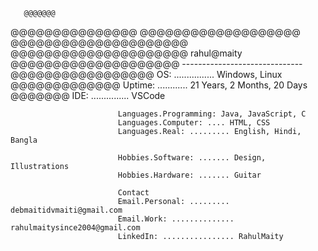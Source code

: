        @@@@@@@
   @@@@@@@@@@@@@@@
 @@@@@@@@@@@@@@@@@@@
@@@@@@@@@@@@@@@@@@@@@
@@@@@@@@@@@@@@@@@@@@@       rahul@maity
@@@@@@@@@@@@@@@@@@@@        ------------------------------
 @@@@@@@@@@@@@@@@@          OS: ................ Windows, Linux
   @@@@@@@@@@@@@            Uptime: ............ 21 Years, 2 Months, 20 Days
      @@@@@@@               IDE: ............... VSCode
                           
                            Languages.Programming: Java, JavaScript, C
                            Languages.Computer: .... HTML, CSS
                            Languages.Real: ......... English, Hindi, Bangla

                            Hobbies.Software: ....... Design, Illustrations
                            Hobbies.Hardware: ....... Guitar

                            Contact
                            Email.Personal: ......... debmaitidvmaiti@gmail.com
                            Email.Work: .............. rahulmaitysince2004@gmail.com
                            LinkedIn: ................ RahulMaity
